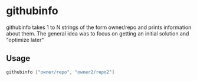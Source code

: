 # githubinfo

githubinfo takes 1 to N strings of the form owner/repo and prints information about them.
The general idea was to focus on getting an initial solution and "optimize later"
## Usage

```java
githubinfo ["owner/repo", "owner2/repo2"]
```

